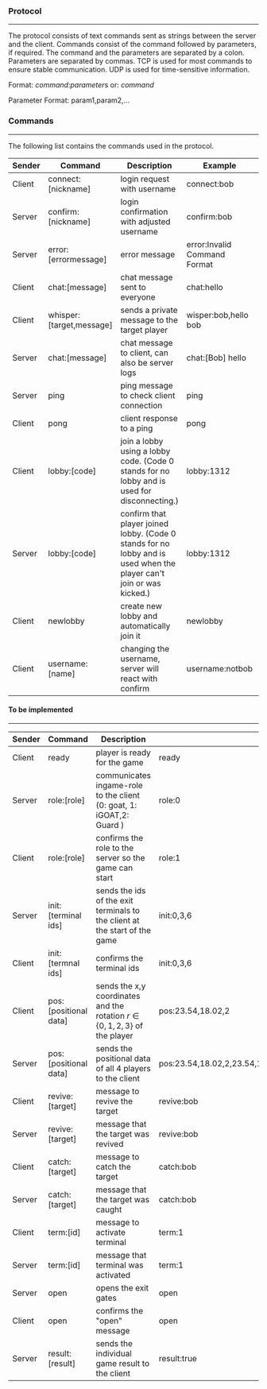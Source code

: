 ### Protocol
---
The protocol consists of text commands sent as strings between the server and the client. Commands consist of the command followed by parameters, if required. The command and the parameters are separated by a colon. Parameters are separated by commas. TCP is used for most commands to ensure stable communication. UDP is used for time-sensitive information.

Format: *command*:*parameter*s
or: *command*

Parameter Format: param1,param2,...

### Commands
---
The following list contains the commands used in the protocol. 

| Sender | Command                  | Description                                                                                                          | Example                      | Protocol |
| ------ | ------------------------ | -------------------------------------------------------------------------------------------------------------------- | ---------------------------- | -------- |
| Client | connect:[nickname]       | login request with username                                                                                          | connect:bob                  | TCP      |
| Server | confirm:[nickname]       | login confirmation with adjusted username                                                                            | confirm:bob                  | TCP      |
| Server | error:[errormessage]     | error message                                                                                                        | error:Invalid Command Format | TCP      |
| Client | chat:[message]           | chat message sent to everyone                                                                                        | chat:hello                   | TCP      |
| Client | whisper:[target,message] | sends a private message to the target player                                                                         | wisper:bob,hello bob         | TCP      |
| Server | chat:[message]           | chat message to client, can also be server logs                                                                      | chat:[Bob] hello             | TCP      |
| Server | ping                     | ping message to check client connection                                                                              | ping                         | TCP      |
| Client | pong                     | client response to a ping                                                                                            | pong                         | TCP      |
| Client | lobby:[code]             | join a lobby using a lobby code. (Code 0 stands for no lobby and is used for disconnecting.)                         | lobby:1312                   | TCP      |
| Server | lobby:[code]             | confirm that player joined lobby. (Code 0 stands for no lobby and is used when the player can't join or was kicked.) | lobby:1312                   | TCP      |
| Client | newlobby                 | create new lobby and automatically join it                                                                           | newlobby                     | TCP      |
| Client | username:[name]          | changing the username, server will react with confirm                                                                | username:notbob              | TCP      |
#### To be implemented
---

| Sender | Command               | Description                                                                   | Example                                                     | Protocol |
| ------ | --------------------- | ----------------------------------------------------------------------------- | ----------------------------------------------------------- | -------- |
| Client | ready                 | player is ready for the game                                                  | ready                                                       | TCP      |
| Server | role:[role]           | communicates ingame-role to the client (0: goat, 1: iGOAT,2: Guard )          | role:0                                                      | TCP      |
| Client | role:[role]           | confirms the role to the server so the game can start                         | role:1                                                      | TCP      |
| Server | init:[terminal ids]   | sends the ids of the exit terminals to the client at the start of the game    | init:0,3,6                                                  | TCP      |
| Client | init:[termnal ids]    | confirms the terminal ids                                                     | init:0,3,6                                                  | TCP      |
| Client | pos:[positional data] | sends the x,y coordinates and the rotation $r\in \{ 0,1,2,3 \}$ of the player | pos:23.54,18.02,2                                           | **UDP**  |
| Server | pos:[positional data] | sends the positional data of all 4 players to the client                      | pos:23.54,18.02,2,23.54,18.02,2,23.54,18.02,2,23.54,18.02,2 | **UDP**  |
| Client | revive:[target]       | message to revive the target                                                  | revive:bob                                                  | TCP      |
| Server | revive:[target]       | message that the target was revived                                           | revive:bob                                                  | TCP      |
| Client | catch:[target]        | message to catch the target                                                   | catch:bob                                                   | TCP      |
| Server | catch:[target]        | message that the target was caught                                            | catch:bob                                                   | TCP      |
| Client | term:[id]             | message to activate terminal                                                  | term:1                                                      | TCP      |
| Server | term:[id]             | message that terminal was activated                                           | term:1                                                      | TCP      |
| Server | open                  | opens the exit gates                                                          | open                                                        | TCP      |
| Client | open                  | confirms the "open" message                                                   | open                                                        | TCP      |
| Server | result:[result]       | sends the individual game result to the client                                | result:true                                                 | TCP      |
